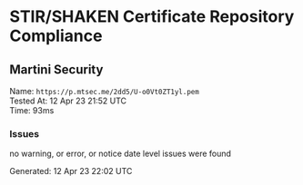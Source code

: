 # STIR/SHAKEN Certificate Repository Compliance

## Martini Security

Name: `https://p.mtsec.me/2dd5/U-o0Vt0ZT1yl.pem`\
Tested At: 12 Apr 23 21:52 UTC\
Time: 93ms

### Issues

no warning, or error, or notice date level issues were found

Generated: 12 Apr 23 22:02 UTC